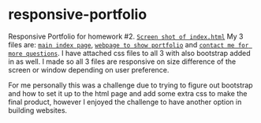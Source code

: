 # responsive-portfolio

Responsive Portfolio for homework #2.
[`Screen shot of index.html`](assets/index.png)
My 3 files are: [`main index page`](index.html), [`webpage to show portfolio`](porfolio.html) and [`contact me for more questions`](contact.html).
I have attached css files to all 3 with also bootstrap added in as well.
I made so all 3 files are responsive on size difference of the screen or window depending on user preference.

For me personally this was a challenge due to trying to figure out bootstrap and how to set it up to the html page and add some extra css to make the final product,
however I enjoyed the challenge to have another option in building websites.